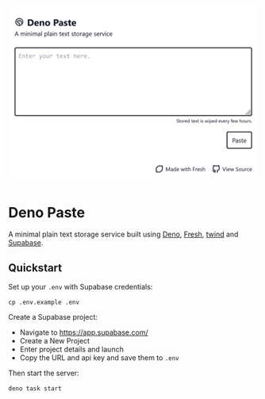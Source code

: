 ![](static/screenshot.png)

# Deno Paste

A minimal plain text storage service built using [Deno](https://deno.land/), [Fresh](https://fresh.deno.dev/),
[twind](https://twind.dev/) and [Supabase](https://supabase.io/).

## Quickstart

Set up your `.env` with Supabase credentials:

```
cp .env.example .env
```

Create a Supabase project:

- Navigate to https://app.supabase.com/
- Create a New Project
- Enter project details and launch
- Copy the URL and api key and save them to `.env`

Then start the server:

```
deno task start
```

